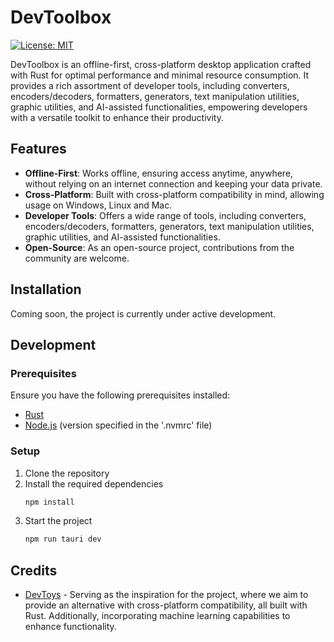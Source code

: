 # DevToolbox

[![License: MIT](https://img.shields.io/badge/License-MIT-green.svg)](https://github.com/JamieLivingstone/DevToolbox/blob/main/LICENSE)

DevToolbox is an offline-first, cross-platform desktop application crafted with Rust for optimal performance and minimal
resource consumption. It provides a rich assortment of developer tools, including converters, encoders/decoders,
formatters, generators, text manipulation utilities, graphic utilities, and AI-assisted functionalities, empowering
developers with a versatile toolkit to enhance their productivity.

## Features

- **Offline-First**: Works offline, ensuring access anytime, anywhere, without relying on an internet connection and keeping your data private.
- **Cross-Platform**: Built with cross-platform compatibility in mind, allowing usage on Windows, Linux and Mac.
- **Developer Tools**: Offers a wide range of tools, including converters, encoders/decoders, formatters, generators, text manipulation utilities, graphic utilities, and AI-assisted functionalities.
- **Open-Source**: As an open-source project, contributions from the community are welcome.

## Installation

Coming soon, the project is currently under active development.

## Development

### Prerequisites

Ensure you have the following prerequisites installed:

- [Rust](https://www.rust-lang.org/tools/install)
- [Node.js](https://nodejs.org/en/download/) (version specified in the '.nvmrc' file)

### Setup

1. Clone the repository
2. Install the required dependencies
   ```sh
   npm install
   ```
3. Start the project
   ```sh
   npm run tauri dev
   ```

## Credits

- [DevToys](https://github.com/veler/DevToys) - Serving as the inspiration for the project, where we aim to provide an alternative with cross-platform compatibility, all built with Rust. Additionally, incorporating machine learning capabilities to enhance functionality.
